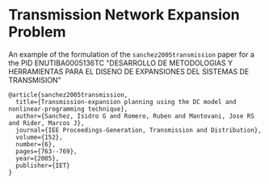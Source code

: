 # Transmission Network Expansion Problem

An example of the formulation of the `sanchez2005transmission` paper for a the PID ENUTIBA0005136TC "DESARROLLO DE METODOLOGIAS Y HERRAMIENTAS PARA EL DISENO DE EXPANSIONES DEL SISTEMAS DE TRANSMISION"

```
@article{sanchez2005transmission,
  title={Transmission-expansion planning using the DC model and nonlinear-programming technique},
  author={Sanchez, Isidro G and Romero, Ruben and Mantovani, Jose RS and Rider, Marcos J},
  journal={IEE Proceedings-Generation, Transmission and Distribution},
  volume={152},
  number={6},
  pages={763--769},
  year={2005},
  publisher={IET}
}
```
